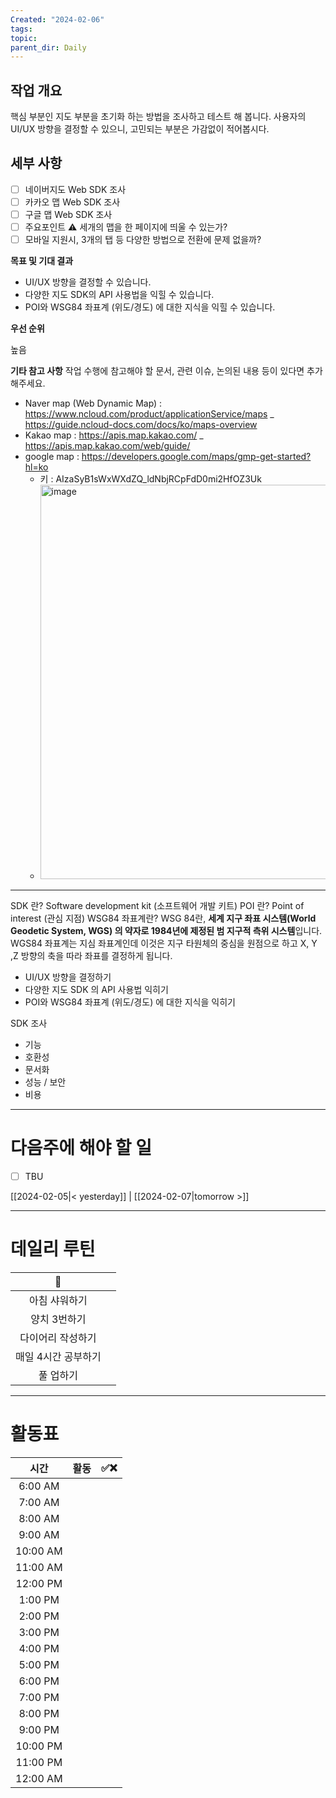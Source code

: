 ```yaml
---
Created: "2024-02-06"
tags: 
topic: 
parent_dir: Daily
---
```


## 작업 개요
<!-- 작업에 대한 간략한 개요를 설명해주세요. 이 작업이 왜 필요한지와 기대하는 결과를 포함해주세요. -->

핵심 부분인 지도 부분을 초기화 하는 방법을 조사하고 테스트 해 봅니다.
사용자의 UI/UX 방향을 결정할 수 있으니, 고민되는 부분은 가감없이 적어봅시다.

## 세부 사항
<!-- 세부적으로 수행해야 할 작업 목록을 나열해주세요. -->
- [ ] 네이버지도 Web SDK 조사
- [ ] 카카오 맵 Web SDK 조사
- [ ] 구글 맵 Web SDK 조사
- [ ] 주요포인트 ⚠️ 세개의 맵을 한 페이지에 띄울 수 있는가?
- [ ] 모바일 지원시, 3개의 탭 등 다양한 방법으로 전환에 문제 없을까?

**목표 및 기대 결과**
<!-- 이 작업을 통해 달성하고자 하는 구체적인 목표와 기대 결과를 기술해주세요. -->

- UI/UX 방향을 결정할 수 있습니다.
- 다양한 지도 SDK의 API 사용법을 익힐 수 있습니다.
- POI와 WSG84 좌표계 (위도/경도) 에 대한 지식을 익힐 수 있습니다.

**우선 순위**
<!-- 이 작업의 우선 순위를 설정해주세요 (낮음, 중간, 높음). -->
높음

**기타 참고 사항**
작업 수행에 참고해야 할 문서, 관련 이슈, 논의된 내용 등이 있다면 추가해주세요.

- Naver map (Web Dynamic Map) : https://www.ncloud.com/product/applicationService/maps _ https://guide.ncloud-docs.com/docs/ko/maps-overview
- Kakao map : https://apis.map.kakao.com/ _ https://apis.map.kakao.com/web/guide/
- google map : https://developers.google.com/maps/gmp-get-started?hl=ko
  - 키 : AIzaSyB1sWxWXdZQ_ldNbjRCpFdD0mi2HfOZ3Uk
  - <img width="631" alt="image" src="https://github.com/happy-tool/neokorea-map/assets/158453908/987883ca-9e2e-4232-9fbd-6fe0a5b0e336">

-----
SDK 란? Software development kit (소프트웨어 개발 키트)
POI 란? Point of interest (관심 지점)
WSG84 좌표계란? WSG 84란, **세계 지구 좌표 시스템(World Geodetic System, WGS) 의 약자로 1984년에 제정된 범 지구적 측위 시스템**입니다. WGS84 좌표계는 지심 좌표계인데 이것은 지구 타원체의 중심을 원점으로 하고 X, Y ,Z 방향의 축을 따라 좌표를 결정하게 됩니다.

- UI/UX 방향을 결정하기
- 다양한 지도 SDK 의 API 사용법 익히기
- POI와 WSG84 좌표계 (위도/경도) 에 대한 지식을 익히기

SDK 조사
- 기능
- 호환성
- 문서화
- 성능 / 보안
- 비용













----
# 다음주에 해야 할 일
- [ ] TBU 
  
[[2024-02-05|< yesterday]] | [[2024-02-07|tomorrow >]]  
  
---  
# 데일리 루틴
|         🐣          |     |
|:-------------------:|:---:|
|    아침 샤워하기    |     |
|    양치 3번하기     |     |
|  다이어리 작성하기  |     |
| 매일 4시간 공부하기 |     |
|      풀 업하기      |     |

----
# 활동표
|   시간   | 활동 | ✅❌ |
|:--------:|:----:| ---- |
| 6:00 AM  |      |      |
| 7:00 AM  |      |      |
| 8:00 AM  |      |      |
| 9:00 AM  |      |      |
| 10:00 AM |      |      |
| 11:00 AM |      |      |
| 12:00 PM |      |      |
| 1:00 PM  |      |      |
| 2:00 PM  |      |      |
| 3:00 PM  |      |      |
| 4:00 PM  |      |      |
| 5:00 PM  |      |      |
| 6:00 PM  |      |      |
| 7:00 PM  |      |      |
| 8:00 PM  |      |      |
| 9:00 PM  |      |      |
| 10:00 PM |      |      |
| 11:00 PM |      |      |
| 12:00 AM |      |      |
